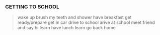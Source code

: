 ### GETTING TO SCHOOL 

> wake up
>brush my teeth and shower 
>have breakfast
>get ready/prepare 
>get in car 
>drive to school
>arive at school 
>meet friend and say hi
>learn 
>have lunch
>learn 
>go back home
